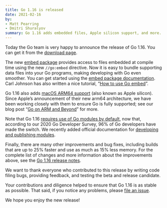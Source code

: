 ```yaml
---
title: Go 1.16 is released
date: 2021-02-16
by:
- Matt Pearring
- Dmitri Shuralyov
summary: Go 1.16 adds embedded files, Apple silicon support, and more.
---
```



Today the Go team is very happy to announce the release of Go 1.16.
You can get it from the [download page](/dl/).

The new
[embed package](/doc/go1.16#library-embed)
provides access to files embedded at compile time using the new `//go:embed` directive.
Now it is easy to bundle supporting data files into your Go programs,
making developing with Go even smoother.
You can get started using the
[embed package documentation](https://pkg.go.dev/embed).
Carl Johnson has also written a nice tutorial,
“[How to use Go embed](https://blog.carlmjohnson.net/post/2021/how-to-use-go-embed/)”.

Go 1.16 also adds
[macOS ARM64 support](/doc/go1.16#darwin)
(also known as Apple silicon).
Since Apple’s announcement of their new arm64 architecture, we have been working closely with them to ensure Go is fully supported; see our blog post
“[Go on ARM and Beyond](https://blog.golang.org/ports)”
for more.

Note that Go 1.16
[requires use of Go modules by default](/doc/go1.16#modules),
now that, according to our 2020 Go Developer Survey,
96% of Go developers have made the switch.
We recently added official documentation for [developing and publishing modules](/doc/modules/developing).

Finally, there are many other improvements and bug fixes,
including builds that are up to 25% faster and use as much as 15% less memory.
For the complete list of changes and more information about the improvements above,
see the
[Go 1.16 release notes](/doc/go1.16).

We want to thank everyone who contributed to this release by writing code
filing bugs, providing feedback, and testing the beta and release candidate.

Your contributions and diligence helped to ensure that Go 1.16 is as stable as possible.
That said, if you notice any problems, please
[file an issue](/issue/new).

We hope you enjoy the new release!
